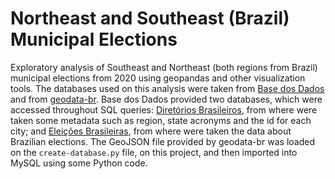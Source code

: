 # Northeast and Southeast (Brazil) Municipal Elections

Exploratory analysis of Southeast and Northeast (both regions from Brazil) municipal elections from 2020 using geopandas and other visualization tools. The databases used on this analysis were taken from [Base dos Dados](https://basedosdados.org/) and from [geodata-br](https://github.com/tbrugz/geodata-br). Base dos Dados provided two databases, which were accessed throughout SQL queries: [Diretórios Brasileiros](https://basedosdados.org/dataset/br-bd-diretorios-brasil), from where were taken some metadata such as region, state acronyms and the id for each city; and [Eleições Brasileiras](https://basedosdados.org/dataset/br-tse-eleicoes), from where were taken the data about Brazilian elections. The GeoJSON file provided by geodata-br was loaded on the `create-database.py` file, on this project, and then imported into MySQL using some Python code. 
